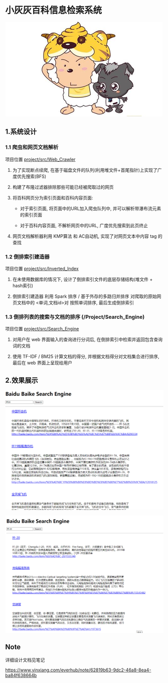 
# 小灰灰百科信息检索系统 

![avatar](project/docs/images/xiaohuihui.png) 


## 1.系统设计

### 1.1 爬虫和网页文档解析

项目位置 [project/src/Web_Crawler](project/src/Web_Crawler)

1. 为了实现断点续爬, 在基于磁盘文件的队列(利用堆文件+首尾指针)上实现了广度优先搜索(BFS)

2. 构建了布隆过滤器排除那些可能已经被爬取过的网页

3. 将百科网页分为索引页面和百科内容页面: 

   * 对于索引页面, 将页面中的URL加入爬虫队列中, 并可以解析带瀑布流元素的索引页面

   * 对于百科内容页面, 不解析网页中的URL, 广度优先搜索到此页终止
    
4. 网页文档解析器利用 KMP算法 和 AC自动机, 实现了对网页文本中内容 tag 的查找

### 1.2 倒排索引建造器

项目位置 [project/src/Inverted_Index](project/src/Inverted_Index)

1. 在未使用数据库的情况下, 设计了倒排索引文件的底层存储结构(堆文件 + hash索引)

2. 倒排索引建造器 利用 Spark 排序 / 基于外存的多路归并排序 对爬取的原始网页文档中的 <单词,文档id>对 按照单词排序, 最后生成倒排索引

### 1.3 倒排列表的搜索与文档的排序 (/Project/Search_Engine)

项目位置 [project/src/Search_Engine](project/src/Search_Engine)

1. 对用户在 web 界面输入的查询进行分词后, 在倒排索引中检索并返回包含查询词的文档

2. 使用 TF-IDF / BM25 计算文档的得分, 并根据文档得分对文档集合进行排序, 最后在 web 界面上呈现给用户


## 2.效果展示

![avatar](project/docs/images/image1.png) 

![avatar](project/docs/images/image2.png) 


## Note

详细设计文档见笔记

https://www.yinxiang.com/everhub/note/62819b63-9dc2-46a8-8ea4-ba84f638664b
 



